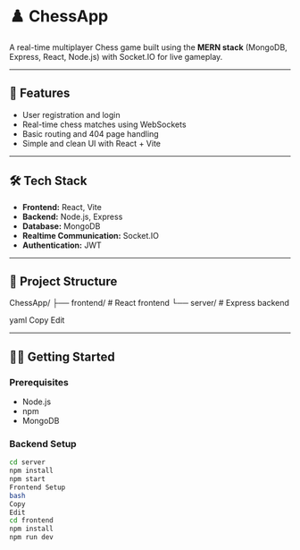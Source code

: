 # ♟️ ChessApp

A real-time multiplayer Chess game built using the **MERN stack** (MongoDB, Express, React, Node.js) with Socket.IO for live gameplay.

---

## 🚀 Features

- User registration and login
- Real-time chess matches using WebSockets
- Basic routing and 404 page handling
- Simple and clean UI with React + Vite

---

## 🛠️ Tech Stack

- **Frontend:** React, Vite
- **Backend:** Node.js, Express
- **Database:** MongoDB
- **Realtime Communication:** Socket.IO
- **Authentication:** JWT

---

## 📁 Project Structure

ChessApp/
├── frontend/ # React frontend
└── server/ # Express backend

yaml
Copy
Edit

---

## 🧑‍💻 Getting Started

### Prerequisites

- Node.js
- npm
- MongoDB

### Backend Setup

```bash
cd server
npm install
npm start
Frontend Setup
bash
Copy
Edit
cd frontend
npm install
npm run dev